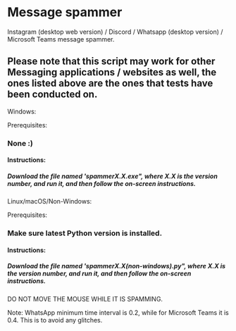 # Message spammer
Instagram (desktop web version) / Discord / Whatsapp (desktop version) / Microsoft Teams message spammer.
## Please note that this script may work for other Messaging applications / websites as well, the ones listed above are the ones that tests have been conducted on.

Windows:

Prerequisites:
### None :)


#### Instructions:
##### Download the file named 'spammerX.X.exe", where X.X is the version number, and run it, and then follow the on-screen instructions.

Linux/macOS/Non-Windows:

Prerequisites:
### Make sure latest Python version is installed.


#### Instructions:
##### Download the file named 'spammerX.X(non-windows).py", where X.X is the version number, and run it, and then follow the on-screen instructions.
DO NOT MOVE THE MOUSE WHILE IT IS SPAMMING.

Note: WhatsApp minimum time interval is 0.2, while for Microsoft Teams it is 0.4. This is to avoid any glitches.
